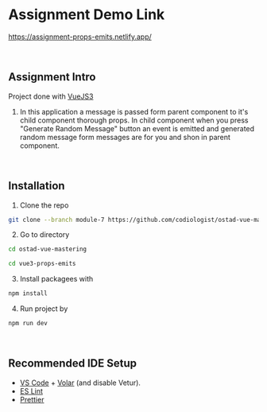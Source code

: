 # Assignment Demo Link 
https://assignment-props-emits.netlify.app/

<br/>

## Assignment Intro
Project done with [VueJS3](https://vuejs.org/)
<br/>
1. In this application a message is passed form parent component to it's child component thorough props. In child component when you press "Generate Random Message" button an event is emitted and generated random message form messages are for you and shon in parent component.

<br/>

## Installation

1. Clone the repo

```sh
git clone --branch module-7 https://github.com/codiologist/ostad-vue-mastering.git
```

2. Go to directory
```sh
cd ostad-vue-mastering
```
```sh
cd vue3-props-emits
```

3. Install packagees with
```sh
npm install
```

4. Run project by
```sh
npm run dev
```

<br/>


## Recommended IDE Setup

- [VS Code](https://code.visualstudio.com/) + [Volar](https://marketplace.visualstudio.com/items?itemName=Vue.volar) (and disable Vetur).
- [ES Lint](https://eslint.org/)
- [Prettier](https://prettier.io/)